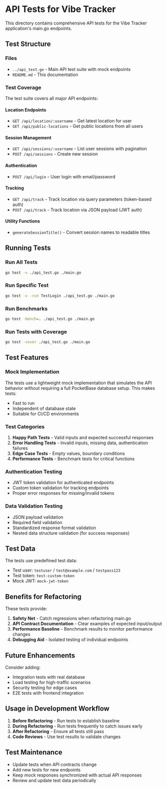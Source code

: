 # API Tests for Vibe Tracker

This directory contains comprehensive API tests for the Vibe Tracker application's main.go endpoints.

## Test Structure

### Files

- `../api_test.go` - Main API test suite with mock endpoints
- `README.md` - This documentation

### Test Coverage

The test suite covers all major API endpoints:

#### Location Endpoints
- `GET /api/location/:username` - Get latest location for user
- `GET /api/public-locations` - Get public locations from all users

#### Session Management
- `GET /api/sessions/:username` - List user sessions with pagination
- `POST /api/sessions` - Create new session

#### Authentication
- `POST /api/login` - User login with email/password

#### Tracking
- `GET /api/track` - Track location via query parameters (token-based auth)
- `POST /api/track` - Track location via JSON payload (JWT auth)

#### Utility Functions
- `generateSessionTitle()` - Convert session names to readable titles

## Running Tests

### Run All Tests
```bash
go test -v ./api_test.go ./main.go
```

### Run Specific Test
```bash
go test -v -run TestLogin ./api_test.go ./main.go
```

### Run Benchmarks
```bash
go test -bench=. ./api_test.go ./main.go
```

### Run Tests with Coverage
```bash
go test -cover ./api_test.go ./main.go
```

## Test Features

### Mock Implementation
The tests use a lightweight mock implementation that simulates the API behavior without requiring a full PocketBase database setup. This makes tests:
- Fast to run
- Independent of database state
- Suitable for CI/CD environments

### Test Categories

1. **Happy Path Tests** - Valid inputs and expected successful responses
2. **Error Handling Tests** - Invalid inputs, missing data, authentication failures
3. **Edge Case Tests** - Empty values, boundary conditions
4. **Performance Tests** - Benchmark tests for critical functions

### Authentication Testing
- JWT token validation for authenticated endpoints
- Custom token validation for tracking endpoints
- Proper error responses for missing/invalid tokens

### Data Validation Testing
- JSON payload validation
- Required field validation
- Standardized response format validation
- Nested data structure validation (for success responses)

## Test Data

The tests use predefined test data:
- Test user: `testuser` / `test@example.com` / `testpass123`
- Test token: `test-custom-token`
- Mock JWT: `mock-jwt-token`

## Benefits for Refactoring

These tests provide:

1. **Safety Net** - Catch regressions when refactoring main.go
2. **API Contract Documentation** - Clear examples of expected input/output
3. **Performance Baseline** - Benchmark results to monitor performance changes
4. **Debugging Aid** - Isolated testing of individual endpoints

## Future Enhancements

Consider adding:
- Integration tests with real database
- Load testing for high-traffic scenarios
- Security testing for edge cases
- E2E tests with frontend integration

## Usage in Development Workflow

1. **Before Refactoring** - Run tests to establish baseline
2. **During Refactoring** - Run tests frequently to catch issues early
3. **After Refactoring** - Ensure all tests still pass
4. **Code Reviews** - Use test results to validate changes

## Test Maintenance

- Update tests when API contracts change
- Add new tests for new endpoints
- Keep mock responses synchronized with actual API responses
- Review and update test data periodically